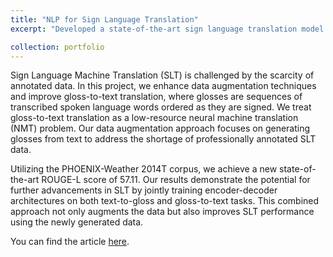 ```yaml
---
title: "NLP for Sign Language Translation"
excerpt: "Developed a state-of-the-art sign language translation model using transformers and the Flan-T5 architecture to improve gloss-to-text translation.<br/><img src='/images/500x300.png'>"

collection: portfolio
---
```


Sign Language Machine Translation (SLT) is challenged by the scarcity of annotated data. In this project, we enhance data augmentation techniques and improve gloss-to-text translation, where glosses are sequences of transcribed spoken language words ordered as they are signed. We treat gloss-to-text translation as a low-resource neural machine translation (NMT) problem. Our data augmentation approach focuses on generating glosses from text to address the shortage of professionally annotated SLT data.

Utilizing the PHOENIX-Weather 2014T corpus, we achieve a new state-of-the-art ROUGE-L score of 57.11. Our results demonstrate the potential for further advancements in SLT by jointly training encoder-decoder architectures on both text-to-gloss and gloss-to-text tasks. This combined approach not only augments the data but also improves SLT performance using the newly generated data.

You can find the article [here](https://robin-dieudonne.github.io/files/NLP_for_SignLanguageTranslation.pdf).
